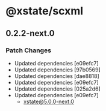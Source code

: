 # @xstate/scxml

## 0.2.2-next.0

### Patch Changes

- Updated dependencies [e09efc7]
- Updated dependencies [97b0569]
- Updated dependencies [dae8818]
- Updated dependencies [e09efc7]
- Updated dependencies [025a2d6]
- Updated dependencies [e09efc7]
  - xstate@5.0.0-next.0
